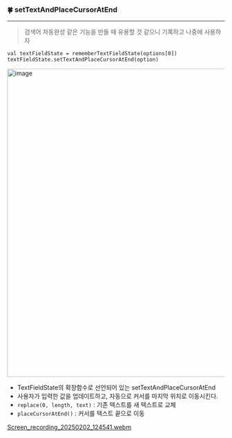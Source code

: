 ### 🍀 setTextAndPlaceCursorAtEnd
<hr/>

> 검색어 자동완성 같은 기능을 만들 때 유용할 것 같으니 기록하고 나중에 사용하자

```
val textFieldState = rememberTextFieldState(options[0])
textFieldState.setTextAndPlaceCursorAtEnd(option)
```

<img width="715" alt="image" src="https://github.com/user-attachments/assets/846781d9-c851-46df-b43a-c6ecc00db8b5" />

- TextFieldState의 확장함수로 선언되어 있는 setTextAndPlaceCursorAtEnd
- 사용자가 입력한 값을 업데이트하고, 자동으로 커서를 마지막 위치로 이동시킨다.
- ```replace(0, length, text)``` : 기존 텍스트를 새 텍스트로 교체
- ```placeCursorAtEnd()``` : 커서를 텍스트 끝으로 이동

[Screen_recording_20250202_124541.webm](https://github.com/user-attachments/assets/a8ff8fb1-6026-4b8b-833b-476806a02e07)
